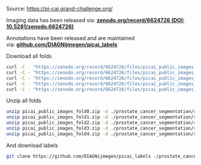 Source: https://pi-cai.grand-challenge.org/

Imaging data has been released via: [**zenodo.org/record/6624726 (DOI: 10.5281/zenodo.6624726)**](https://zenodo.org/record/6624726)  

Annotations have been released and are maintained via: [**github.com/DIAGNijmegen/picai_labels**](https://github.com/DIAGNijmegen/picai_labels)


Download all folds

```sh
curl -C - "https://zenodo.org/record/6624726/files/picai_public_images_fold0.zip?download=1" --output picai_public_images_fold0.zip
curl -C - "https://zenodo.org/record/6624726/files/picai_public_images_fold1.zip?download=1" --output picai_public_images_fold1.zip
curl -C - "https://zenodo.org/record/6624726/files/picai_public_images_fold2.zip?download=1" --output picai_public_images_fold2.zip
curl -C - "https://zenodo.org/record/6624726/files/picai_public_images_fold3.zip?download=1" --output picai_public_images_fold3.zip
curl -C - "https://zenodo.org/record/6624726/files/picai_public_images_fold4.zip?download=1" --output picai_public_images_fold4.zip
```

Unzip all folds

```sh
unzip picai_public_images_fold0.zip -d ./prostate_cancer_segmentation/raw_data
unzip picai_public_images_fold1.zip -d ./prostate_cancer_segmentation/raw_data
unzip picai_public_images_fold2.zip -d ./prostate_cancer_segmentation/raw_data
unzip picai_public_images_fold3.zip -d ./prostate_cancer_segmentation/raw_data
unzip picai_public_images_fold4.zip -d ./prostate_cancer_segmentation/raw_data
```

And download labels

```sh
git clone https://github.com/DIAGNijmegen/picai_labels ./prostate_cancer_segmentation/raw_data
```